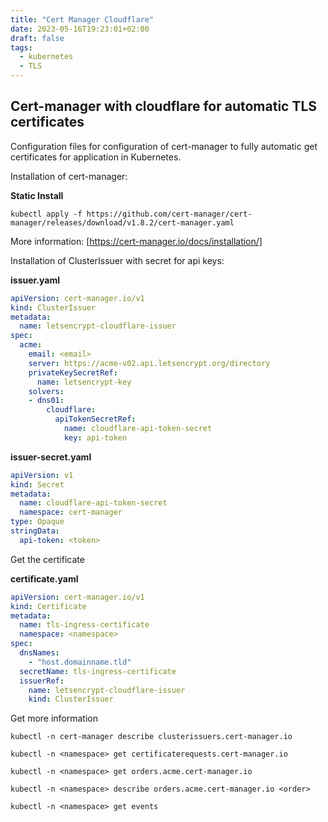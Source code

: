 ```yaml
---
title: "Cert Manager Cloudflare"
date: 2023-05-16T19:23:01+02:00
draft: false
tags:
  - kubernetes
  - TLS
---
```

## Cert-manager with cloudflare for automatic TLS certificates

Configuration files for configuration of cert-manager to fully automatic get certificates for application in Kubernetes.

Installation of cert-manager:

**Static Install**
```
kubectl apply -f https://github.com/cert-manager/cert-manager/releases/download/v1.8.2/cert-manager.yaml
```

More information: [https://cert-manager.io/docs/installation/]

Installation of ClusterIssuer with secret for api keys:

**issuer.yaml**
```yaml
apiVersion: cert-manager.io/v1
kind: ClusterIssuer
metadata:
  name: letsencrypt-cloudflare-issuer
spec:
  acme:
    email: <email>
    server: https://acme-v02.api.letsencrypt.org/directory
    privateKeySecretRef:
      name: letsencrypt-key
    solvers:
    - dns01:
        cloudflare:
          apiTokenSecretRef:
            name: cloudflare-api-token-secret
            key: api-token           
```

**issuer-secret.yaml**
```yaml
apiVersion: v1
kind: Secret
metadata:
  name: cloudflare-api-token-secret
  namespace: cert-manager 
type: Opaque
stringData:
  api-token: <token>
```

Get the certificate

**certificate.yaml**
```yaml
apiVersion: cert-manager.io/v1
kind: Certificate
metadata:
  name: tls-ingress-certificate
  namespace: <namespace>
spec:
  dnsNames:
    - "host.domainname.tld"
  secretName: tls-ingress-certificate
  issuerRef:
    name: letsencrypt-cloudflare-issuer
    kind: ClusterIssuer
```

Get more information

```shell
kubectl -n cert-manager describe clusterissuers.cert-manager.io

kubectl -n <namespace> get certificaterequests.cert-manager.io

kubectl -n <namespace> get orders.acme.cert-manager.io

kubectl -n <namespace> describe orders.acme.cert-manager.io <order>

kubectl -n <namespace> get events
```